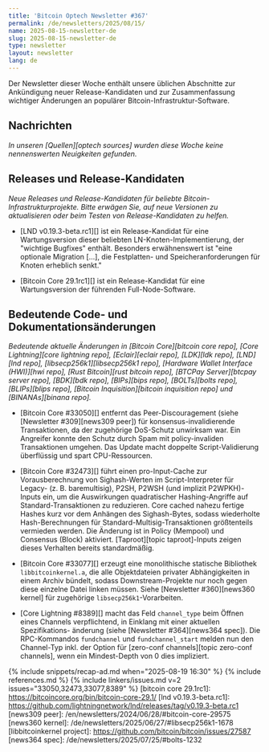 ```yaml
---
title: 'Bitcoin Optech Newsletter #367'
permalink: /de/newsletters/2025/08/15/
name: 2025-08-15-newsletter-de
slug: 2025-08-15-newsletter-de
type: newsletter
layout: newsletter
lang: de
---
```

Der Newsletter dieser Woche enthält unsere üblichen Abschnitte zur
Ankündigung neuer Release-Kandidaten und zur Zusammenfassung wichtiger
Änderungen an populärer Bitcoin-Infrastruktur-Software.

## Nachrichten

_In unseren [Quellen][optech sources] wurden diese Woche keine nennenswerten
Neuigkeiten gefunden._

## Releases und Release-Kandidaten

_Neue Releases und Release-Kandidaten für beliebte Bitcoin-Infrastrukturprojekte.
Bitte erwägen Sie, auf neue Versionen zu aktualisieren oder beim Testen von
Release-Kandidaten zu helfen._

- [LND v0.19.3-beta.rc1][] ist ein Release-Kandidat für eine Wartungsversion
  dieser beliebten LN-Knoten-Implementierung, der "wichtige Bugfixes" enthält.
  Besonders erwähnenswert ist "eine optionale Migration [...], die Festplatten-
  und Speicheranforderungen für Knoten erheblich senkt."

- [Bitcoin Core 29.1rc1][] ist ein Release-Kandidat für eine Wartungsversion der
  führenden Full-Node-Software.

## Bedeutende Code- und Dokumentationsänderungen

_Bedeutende aktuelle Änderungen in [Bitcoin Core][bitcoin core repo],
[Core Lightning][core lightning repo], [Eclair][eclair repo], [LDK][ldk repo],
[LND][lnd repo], [libsecp256k1][libsecp256k1 repo], [Hardware Wallet Interface (HWI)][hwi repo],
[Rust Bitcoin][rust bitcoin repo], [BTCPay Server][btcpay server repo],
[BDK][bdk repo], [BIPs][bips repo], [BOLTs][bolts repo],
[BLIPs][blips repo], [Bitcoin Inquisition][bitcoin inquisition repo] und
[BINANAs][binana repo]._

- [Bitcoin Core #33050][] entfernt das Peer-Discouragement (siehe [Newsletter
  #309][news309 peer]) für konsensus-invalidierende Transaktionen, da der
  zugehörige DoS-Schutz unwirksam war. Ein Angreifer konnte den Schutz durch
  Spam mit policy-invaliden Transaktionen umgehen. Das Update macht doppelte
  Script-Validierung überflüssig und spart CPU-Ressourcen.

- [Bitcoin Core #32473][] führt einen pro-Input-Cache zur Vorausberechnung von
  Sighash-Werten im Script-Interpreter für Legacy- (z. B. baremultisig), P2SH,
  P2WSH (und implizit P2WPKH)-Inputs ein, um die Auswirkungen quadratischer
  Hashing-Angriffe auf Standard-Transaktionen zu reduzieren. Core cached
  nahezu fertige Hashes kurz vor dem Anhängen des Sighash-Bytes, sodass
  wiederholte Hash-Berechnungen für Standard-Multisig-Transaktionen größtenteils
  vermieden werden. Die Änderung ist in Policy (Mempool) und Consensus (Block)
  aktiviert. [Taproot][topic taproot]-Inputs zeigen dieses Verhalten bereits
  standardmäßig.

- [Bitcoin Core #33077][] erzeugt eine monolithische statische Bibliothek
  `libbitcoinkernel.a`, die alle Objektdateien privater Abhängigkeiten in einem
  Archiv bündelt, sodass Downstream-Projekte nur noch gegen diese einzelne
  Datei linken müssen. Siehe [Newsletter #360][news360 kernel] für zugehörige
  `libsecp256k1`-Vorarbeiten.

- [Core Lightning #8389][] macht das Feld `channel_type` beim Öffnen eines
  Channels verpflichtend, in Einklang mit einer aktuellen Spezifikations-
  änderung (siehe [Newsletter #364][news364 spec]). Die RPC-Kommandos
  `fundchannel` und `fundchannel_start` melden nun den Channel-Typ inkl. der
  Option für [zero-conf channels][topic zero-conf channels], wenn ein
  Mindest-Depth von 0 dies impliziert.

{% include snippets/recap-ad.md when="2025-08-19 16:30" %}
{% include references.md %}
{% include linkers/issues.md v=2 issues="33050,32473,33077,8389" %}
[bitcoin core 29.1rc1]: https://bitcoincore.org/bin/bitcoin-core-29.1/
[lnd v0.19.3-beta.rc1]: https://github.com/lightningnetwork/lnd/releases/tag/v0.19.3-beta.rc1
[news309 peer]: /en/newsletters/2024/06/28/#bitcoin-core-29575
[news360 kernel]: /de/newsletters/2025/06/27/#libsecp256k1-1678
[libbitcoinkernel project]: https://github.com/bitcoin/bitcoin/issues/27587
[news364 spec]: /de/newsletters/2025/07/25/#bolts-1232
